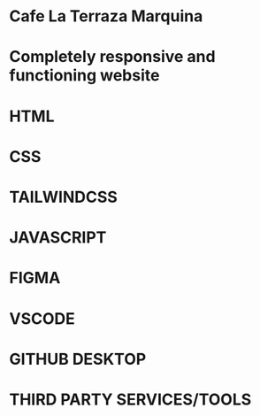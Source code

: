 # Cafe La Terraza Marquina

# Completely responsive and functioning website

# HTML

# CSS

# TAILWINDCSS

# JAVASCRIPT

# FIGMA

# VSCODE

# GITHUB DESKTOP

# THIRD PARTY SERVICES/TOOLS
